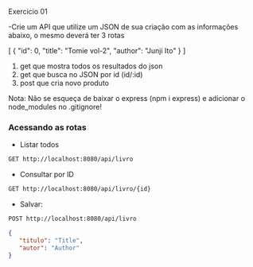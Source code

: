 Exercicio 01

-Crie um API que utilize um JSON de sua criação
com as informações abaixo, o mesmo deverá ter
3 rotas

[
    {
        "id": 0,
        "title": "Tomie vol-2",
        "author": "Junji Ito"
    }
]

1. get que mostra todos os resultados do json
2. get que busca no JSON por id (id/:id)
3. post que cria novo produto

Nota: Não se esqueça de baixar o express (npm i express)
e adicionar o node_modules no .gitignore!

### Acessando as rotas

- Listar todos

```sh
GET http://localhost:8080/api/livro
```

- Consultar por ID
```sh
GET http://localhost:8080/api/livro/{id}
```

- Salvar:
```sh
POST http://localhost:8080/api/livro
```
```json
{
   "titulo": "Title",
   "autor": "Author"
}
```
